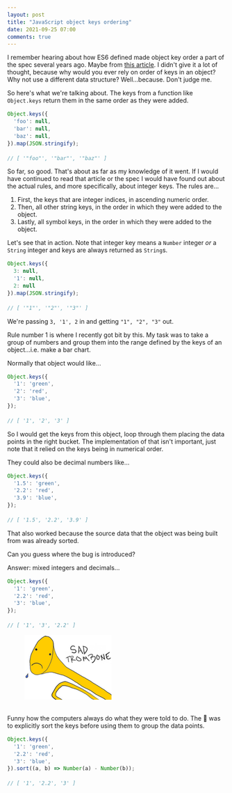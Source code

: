 ```yaml
---
layout: post
title: "JavaScript object keys ordering"
date: 2021-09-25 07:00
comments: true
---
```


I remember hearing about how ES6 defined made object key order a part of the
spec several years ago. Maybe from [this article](https://2ality.com/2015/10/property-traversal-order-es6.html).
I didn't give it a lot of thought, because why would you ever rely
on order of keys in an object? Why not use a different data structure?
Well...because. Don't judge me.

So here's what we're talking about. The keys from a function like `Object.keys`
return them in the same order as they were added.

``` javascript
Object.keys({
  'foo': null,
  'bar': null,
  'baz': null,
}).map(JSON.stringify);

// [ '"foo"', '"bar"', '"baz"' ]
```

So far, so good. That's about as far as my knowledge of it went. If I would have
continued to read that article or the spec I would have found out about the
actual rules, and more specifically, about integer keys. The rules are...

1. First, the keys that are integer indices, in ascending numeric order.
1. Then, all other string keys, in the order in which they were added to the object.
1. Lastly, all symbol keys, in the order in which they were added to the object.

Let's see that in action. Note that integer key means a `Number`
integer *or* a `String` integer and keys are always returned as `String`s.

``` javascript
Object.keys({
  3: null,
  '1': null,
  2: null
}).map(JSON.stringify);

// [ '"1"', '"2"', '"3"' ]
```

We're passing `3, '1', 2` in and getting `"1", "2", "3"` out.

Rule number 1 is where I recently got bit by this. My task was to take a group
of numbers and group them into the range defined by the keys of an object...i.e.
make a bar chart.

Normally that object would like...

``` javascript
Object.keys({
  '1': 'green',
  '2': 'red',
  '3': 'blue',
});

// [ '1', '2', '3' ]
```

So I would get the keys from this object, loop through them placing the
data points in the right bucket. The implementation of that isn't important,
just note that it relied on the keys being in numerical order.

They could also be decimal numbers like...

``` javascript
Object.keys({
  '1.5': 'green',
  '2.2': 'red',
  '3.9': 'blue',
});

// [ '1.5', '2.2', '3.9' ]
```

That also worked because the source data that the object was being built from
was already sorted.

Can you guess where the bug is introduced?

Answer: mixed integers and decimals...

``` javascript
Object.keys({
  '1': 'green',
  '2.2': 'red',
  '3': 'blue',
});

// [ '1', '3', '2.2' ]
```

<figure>
  <a href="https://sadtrombone.com/"><img src="/images/sadtrombone.png"></a>
  <figcaption>&nbsp;</figcaption>
</figure>


Funny how the computers always do what they were told to do. The 🔨 was to
explicitly sort the keys before using them to group the data points.

``` javascript
Object.keys({
  '1': 'green',
  '2.2': 'red',
  '3': 'blue',
}).sort((a, b) => Number(a) - Number(b));

// [ '1', '2.2', '3' ]
```

